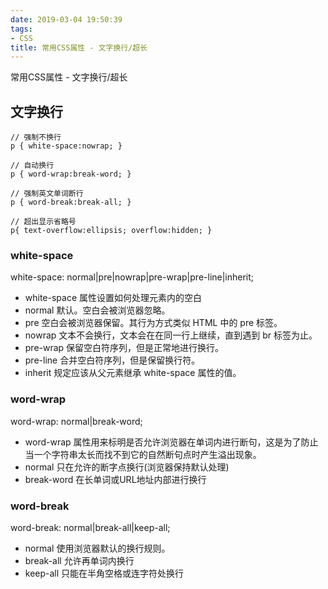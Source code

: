 ```yaml
---
date: 2019-03-04 19:50:39
tags:
- CSS
title: 常用CSS属性 - 文字换行/超长
---
```


常用CSS属性 - 文字换行/超长

<!-- more -->

## 文字换行

````
// 强制不换行 
p { white-space:nowrap; }

// 自动换行 
p { word-wrap:break-word; }

// 强制英文单词断行 
p { word-break:break-all; }

// 超出显示省略号 
p{ text-overflow:ellipsis; overflow:hidden; }
````

### white-space

white-space: normal|pre|nowrap|pre-wrap|pre-line|inherit; 

* white-space 属性设置如何处理元素内的空白 
* normal 默认。空白会被浏览器忽略。 
* pre 空白会被浏览器保留。其行为方式类似 HTML 中的 pre 标签。 
* nowrap 文本不会换行，文本会在在同一行上继续，直到遇到 br 标签为止。 
* pre-wrap 保留空白符序列，但是正常地进行换行。 
* pre-line 合并空白符序列，但是保留换行符。 
* inherit 规定应该从父元素继承 white-space 属性的值。

### word-wrap

word-wrap: normal|break-word; 

* word-wrap 属性用来标明是否允许浏览器在单词内进行断句，这是为了防止当一个字符串太长而找不到它的自然断句点时产生溢出现象。 
* normal 只在允许的断字点换行(浏览器保持默认处理) 
* break-word 在长单词或URL地址内部进行换行 

### word-break

word-break: normal|break-all|keep-all;

* normal 使用浏览器默认的换行规则。 
* break-all 允许再单词内换行 
* keep-all 只能在半角空格或连字符处换行